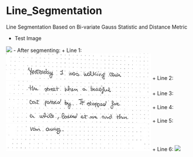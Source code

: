 # Line_Segmentation
Line Segmentation Based on Bi-variate Gauss Statistic and Distance Metric
- Test Image
<img src="test/7.jpg">
- After segmenting:
  + Line 1:
<img src="result/Line_0.jpg">
  + Line 2:
<img src="result/Line_1.jpg">
  + Line 3:
<img src="result/Line_2.jpg">
  + Line 4:
<img src="result/Line_3.jpg">
  + Line 5:
<img src="result/Line_4.jpg">
  + Line 6:
<img src="result/Line_5.jpg">
